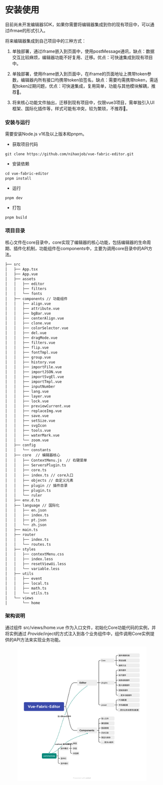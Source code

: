 
# 安装使用

目前尚未开发编辑器SDK，如果你需要将编辑器集成到你的现有项目中，可以通过ifrmae的形式引入。


将来编辑器集成到自己项目中的三种方式：

1. 单独部署，通过iframe嵌入到页面中，使用postMessage通讯，缺点：数据交互比较麻烦，编辑器功能不好复用、迁移。优点：可快速集成到现有项目中。

2. 单独部署，使用iframe嵌入到页面中，在iframe的页面地址上携带token参数，编辑器内所有接口均携带token验签名，缺点：需要均需携带token，需适配token过期问题，优点：可快速集成，复用简单，功能与其他模块解耦，推荐🥰。

3. 将来核心功能文件抽出，迁移到现有项目中，仅限vue3项目，需单独引入UI框架、国际化插件等，样式可能有冲突，较为繁琐，不推荐🙈。




### 安装与运行

需要安装Node.js v16及以上版本和pnpm。

* 获取项目代码

```
git clone https://github.com/nihaojob/vue-fabric-editor.git
```

* 安装依赖

```
cd vue-fabric-editor
pnpm install
```

* 运行

```
pnpm dev
```

* 打包

```
pnpm build
```

### 项目目录
核心文件在core目录中，core实现了编辑器的核心功能，包括编辑器的生命周期、插件化机制，功能组件在components中，主要为调用core目录中的API方法。

```
├── src
│   ├── App.tsx
│   ├── App.vue
│   ├── assets
│   │   ├── editor
│   │   ├── filters
│   │   └── fonts
│   ├── components // 功能组件
│   │   ├── align.vue
│   │   ├── attribute.vue
│   │   ├── bgBar.vue
│   │   ├── centerAlign.vue
│   │   ├── clone.vue
│   │   ├── colorSelector.vue
│   │   ├── del.vue
│   │   ├── dragMode.vue
│   │   ├── filters.vue
│   │   ├── flip.vue
│   │   ├── fontTmpl.vue
│   │   ├── group.vue
│   │   ├── history.vue
│   │   ├── importFile.vue
│   │   ├── importJSON.vue
│   │   ├── importSvgEl.vue
│   │   ├── importTmpl.vue
│   │   ├── inputNumber
│   │   ├── lang.vue
│   │   ├── layer.vue
│   │   ├── lock.vue
│   │   ├── previewCurrent.vue
│   │   ├── replaceImg.vue
│   │   ├── save.vue
│   │   ├── setSize.vue
│   │   ├── svgIcon
│   │   ├── tools.vue
│   │   ├── waterMark.vue
│   │   └── zoom.vue
│   ├── config
│   │   └── constants
│   ├── core  // 编辑器核心
│   │   ├── ContextMenu.js  // 右键菜单
│   │   ├── ServersPlugin.ts
│   │   ├── core.ts
│   │   ├── index.ts // core入口
│   │   ├── objects // 自定义元素
│   │   ├── plugin // 插件目录
│   │   ├── plugin.ts
│   │   └── ruler
│   ├── env.d.ts
│   ├── language // 国际化
│   │   ├── en.json
│   │   ├── index.ts
│   │   ├── pt.json
│   │   └── zh.json
│   ├── main.ts
│   ├── router
│   │   ├── index.ts
│   │   └── routes.ts
│   ├── styles
│   │   ├── contextMenu.css
│   │   ├── index.less
│   │   ├── resetViewUi.less
│   │   └── variable.less
│   ├── utils
│   │   ├── event
│   │   ├── local.ts
│   │   ├── math.ts
│   │   └── utils.ts
│   └── views
│       └── home
```

### 架构说明

通过组件 src/views/home.vue 作为入口文件，初始化Core功能代码的实例，并将实例通过 _Provide_/inject的方式注入到各个业务组件中，组件调用Core实例提供的API方法来实现业务功能。

<figure><img src="/public/Vue-Fabric-Editor.png" alt=""><figcaption></figcaption></figure>
